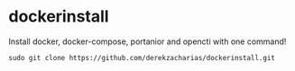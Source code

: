 # dockerinstall
Install docker, docker-compose, portanior and opencti with one command!


```
sudo git clone https://github.com/derekzacharias/dockerinstall.git
```
